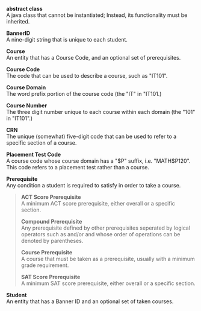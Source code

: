**abstract class**  
    A java class that cannot be instantiated; Instead, its functionality must be inherited.

**BannerID**  
    A nine-digit string that is unique to each student.

**Course**  
    An entity that has a Course Code, and an optional set of prerequisites.
    
**Course Code**  
    The code that can be used to describe a course, such as "IT101".
    
**Course Domain**  
    The word prefix portion of the course code (the "IT" in "IT101.)
    
**Course Number**  
    The three digit number unique to each course within each domain (the "101" in "IT101".)
    
**CRN**  
    The unique (somewhat) five-digit code that can be used to refer to a specific section of a course.
    
**Placement Test Code**  
    A course code whose course domain has a "$P" suffix, i.e. "MATH$P120".  
    This code refers to a placement test rather than a course.
    
**Prerequisite**  
    Any condition a student is required to satisfy in order to take a course.
 >    
 > **ACT Score Prerequisite**  
 >     A minimum ACT score prerequisite, either overall or a specific section.
 >         
 > **Compound Prerequisite**  
 >     Any prerequisite defined by other prerequisites seperated by logical operators such as and/or and whose order of operations can be denoted by parentheses.
 >     
 > **Course Prerequisite**  
 >     A course that must be taken as a prerequisite, usually with a minimum grade requirement.
 >     
 > **SAT Score Prerequisite**  
 >     A minimum SAT score prerequisite, either overall or a specific section.
    
**Student**  
    An entity that has a Banner ID and an optional set of taken courses.
